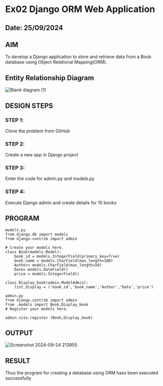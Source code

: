 # Ex02 Django ORM Web Application
## Date: 25/09/2024

## AIM
To develop a Django application to store and retrieve data from a Book database using Object Relational Mapping(ORM).

## Entity Relationship Diagram
![Blank diagram (1)](https://github.com/user-attachments/assets/2ad9289b-1573-4995-ad72-a033fd7b4b85)



## DESIGN STEPS

### STEP 1:
Clone the problem from GitHub

### STEP 2:
Create a new app in Django project

### STEP 3:
Enter the code for admin.py and models.py

### STEP 4:
Execute Django admin and create details for 10 books

## PROGRAM
```
models.py
from django.db import models
from django.contrib import admin

# Create your models here.
class Book(models.Model):
    book_id = models.IntegerField(primary_key=True)
    book_name = models.CharField(max_length=100)
    Author= models.CharField(max_length=50)
    Date= models.DateField()
    price = models.IntegerField()

class Display_book(admin.ModelAdmin):
    list_display = ('book_id','book_name','Author','Date','price')

admin.py
from django.contrib import admin
from .models import Book,Display_book
# Register your models here.

admin.site.register (Book,Display_book)
```

## OUTPUT
 ![Screenshot 2024-09-24 213955](https://github.com/user-attachments/assets/14938316-1183-4be1-af93-92d23e459f7e)



## RESULT
Thus the program for creating a database using ORM hass been executed successfully
